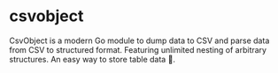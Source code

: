 # csvobject
CsvObject is a modern Go module to dump data to CSV and parse data from CSV to structured format. Featuring unlimited nesting of arbitrary structures. An easy way to store table data 🚀.
